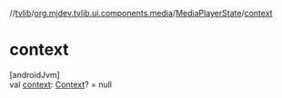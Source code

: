 //[tvlib](../../../index.md)/[org.mjdev.tvlib.ui.components.media](../index.md)/[MediaPlayerState](index.md)/[context](context.md)

# context

[androidJvm]\
val [context](context.md): [Context](https://developer.android.com/reference/kotlin/android/content/Context.html)? = null
